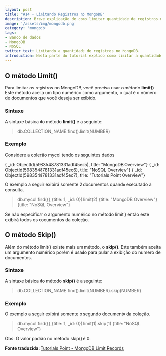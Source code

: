 ```yaml
---
layout: post
title: "#14 - Limitando Registros no MongoDB"
description: Breve explicação de como limitar quantidade de registros no MongoDB.
image: '/assets/img/mongodb.png'
category: 'mongodb'
tags:
- Banco de dados
- MongoDB
- NoSQL
twitter_text: Limitando a quantidade de registros no MongoDB.
introduction: Nesta parte do tutorial explico como limitar a quantidade de registros advindos do MongoDB.
---
```

## O método Limit()

Para limitar os registros no MongoDB, você precisa usar o método **limit()**. Este método aceita um tipo numérico como argumento, o qual é o número de documentos que você deseja ser exibido.

### Sintaxe

A sintaxe básica do método **limit()** é a seguinte:

>db.COLLECTION_NAME.find().limit(NUMBER)

### Exemplo

Considere a coleção  mycol tendo os seguintes dados

{ _id: ObjectId(5983548781331adf45ec5), title: "MongoDB Overview"}
{ _id: ObjectId(5983548781331adf45ec6), title: "NoSQL Overview"}
{ _id: ObjectId(5983548781331adf45ec7), title: "Tutorials Point Overview"}

O exemplo a seguir exibirá somente 2 documentos quando executado a consulta.

>db.mycol.find({},{title: 1, _id: 0}).limit(2)
{title: "MongoDB Overview"}
{title: "NoSQL Overview"}
>

Se não especificar o argumento numérico no método limit() então este exibirá todos os documentos da coleção.

## O método Skip()

Além do método limit() existe mais um método, o **skip()**. Este também aceita um argumento numérico porém é usado para pular a exibição do numero de documentos.

### Sintaxe

A sintaxe básica do método **skip()** é a seguinte:

>db.COLLECTION_NAME.find().limit(NUMBER).skip(NUMBER)

### Exemplo

O exemplo a seguir exibirá somente o segundo documento da coleção.

>db.mycol.find({},{title: 1, _id: 0}).limit(1).skip(1)
{title: "NoSQL Overview"}
>

Obs: O valor padrão no método skip() é 0.

**Fonte traduzida:** [Tutorials Point - MongoDB Limit Records](http://www.tutorialspoint.com/mongodb/mongodb_limit_record.htm)
